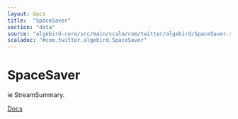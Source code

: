 ```yaml
---
layout: docs
title:  "SpaceSaver"
section: "data"
source: "algebird-core/src/main/scala/com/twitter/algebird/SpaceSaver.scala"
scaladoc: "#com.twitter.algebird.SpaceSaver"
---
```


# SpaceSaver

ie StreamSummary.

[Docs](https://github.com/twitter/algebird/blob/develop/algebird-core/src/main/scala/com/twitter/algebird/SpaceSaver.scala)
